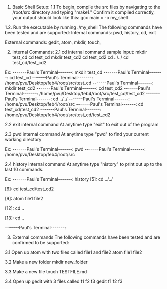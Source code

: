 

1. Basic Shell Setup:
1.1 To begin, compile the src files by navigating to the /root/src directory and typing "make1."
Confirm it compiled correctly, your output should look like this:
gcc main.o -o my_shell

1.2. Run the executable by running ./my_shell
The following commands have been tested and are supported:
Internal commands:
pwd, history, cd, exit

External commands:
gedit, atom, mkdir, touch,



2. Internal Commands:
2.1 cd internal command
sample input:
mkdir test_cd
cd test_cd
mkdir test_cd2
cd test_cd2
cd ../../
cd test_cd/test_cd2

Ex:
-------Paul's Terminal-------: mkdir test_cd
-------Paul's Terminal-------: cd test_cd
-------Paul's Terminal-------: /home/pvu/Desktop/feb4/root/src/test_cd
-------Paul's Terminal-------: mkdir test_cd2
-------Paul's Terminal-------: cd test_cd2
-------Paul's Terminal-------: /home/pvu/Desktop/feb4/root/src/test_cd/test_cd2
-------Paul's Terminal-------: cd ../../
-------Paul's Terminal-------: /home/pvu/Desktop/feb4/root/src
-------Paul's Terminal-------: cd test_cd/test_cd2
-------Paul's Terminal-------: /home/pvu/Desktop/feb4/root/src/test_cd/test_cd2



2.2 exit internal command
At anytime type "exit" to exit out of the program

2.3 pwd internal command
At anytime type "pwd" to find your current working directory

Ex:
-------Paul's Terminal-------: pwd
-------Paul's Terminal-------: /home/pvu/Desktop/feb4/root/src

2.4 history internal command
At anytime type "history" to print out up to the last 10 commands.

Ex:
-------Paul's Terminal-------: history
 [5]: cd ../../

 [6]: cd test_cd/test_cd2

 [7]: history

 [8]: pwd

 [9]: atom file1 file2

 [10]: history

 [11]: pwd

 [12]: cd ..

 [13]: cd ..

 [14]: history

-------Paul's Terminal-------:

3. External commands
The following commands have been tested and are confirmed to be supported:

3.1 Open up atom with two files called file1 and file2
atom file1 file2

3.2 Make a new folder
mkdir new_folder

3.3 Make a new file
touch TESTFILE.md

3.4 Open up gedit with 3 files called f1 f2 f3
gedit f1 f2 f3
